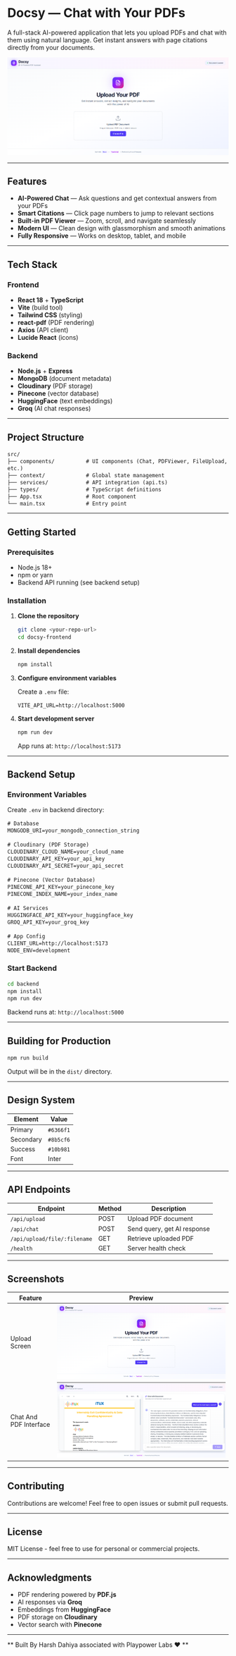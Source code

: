 # Docsy — Chat with Your PDFs

A full-stack AI-powered application that lets you upload PDFs and chat with them using natural language. Get instant answers with page citations directly from your documents.

![Docsy Banner](./assets/screenshots/Landing_upload_screen_docsy.png)

---

## Features

- **AI-Powered Chat** — Ask questions and get contextual answers from your PDFs
- **Smart Citations** — Click page numbers to jump to relevant sections
- **Built-in PDF Viewer** — Zoom, scroll, and navigate seamlessly
- **Modern UI** — Clean design with glassmorphism and smooth animations
- **Fully Responsive** — Works on desktop, tablet, and mobile

---

## Tech Stack

### Frontend

- **React 18** + **TypeScript**
- **Vite** (build tool)
- **Tailwind CSS** (styling)
- **react-pdf** (PDF rendering)
- **Axios** (API client)
- **Lucide React** (icons)

### Backend

- **Node.js** + **Express**
- **MongoDB** (document metadata)
- **Cloudinary** (PDF storage)
- **Pinecone** (vector database)
- **HuggingFace** (text embeddings)
- **Groq** (AI chat responses)

---

## Project Structure

```
src/
├── components/          # UI components (Chat, PDFViewer, FileUpload, etc.)
├── context/             # Global state management
├── services/            # API integration (api.ts)
├── types/               # TypeScript definitions
├── App.tsx              # Root component
└── main.tsx             # Entry point
```

---

## Getting Started

### Prerequisites

- Node.js 18+
- npm or yarn
- Backend API running (see backend setup)

### Installation

1. **Clone the repository**

   ```bash
   git clone <your-repo-url>
   cd docsy-frontend
   ```

2. **Install dependencies**

   ```bash
   npm install
   ```

3. **Configure environment variables**

   Create a `.env` file:

   ```env
   VITE_API_URL=http://localhost:5000
   ```

4. **Start development server**

   ```bash
   npm run dev
   ```

   App runs at: `http://localhost:5173`

---

## Backend Setup

### Environment Variables

Create `.env` in backend directory:

```env
# Database
MONGODB_URI=your_mongodb_connection_string

# Cloudinary (PDF Storage)
CLOUDINARY_CLOUD_NAME=your_cloud_name
CLOUDINARY_API_KEY=your_api_key
CLOUDINARY_API_SECRET=your_api_secret

# Pinecone (Vector Database)
PINECONE_API_KEY=your_pinecone_key
PINECONE_INDEX_NAME=your_index_name

# AI Services
HUGGINGFACE_API_KEY=your_huggingface_key
GROQ_API_KEY=your_groq_key

# App Config
CLIENT_URL=http://localhost:5173
NODE_ENV=development
```

### Start Backend

```bash
cd backend
npm install
npm run dev
```

Backend runs at: `http://localhost:5000`

---

## Building for Production

```bash
npm run build
```

Output will be in the `dist/` directory.

---

## Design System

| Element   | Value     |
| --------- | --------- |
| Primary   | `#6366f1` |
| Secondary | `#8b5cf6` |
| Success   | `#10b981` |
| Font      | Inter     |

---

## API Endpoints

| Endpoint                     | Method | Description                 |
| ---------------------------- | ------ | --------------------------- |
| `/api/upload`                | POST   | Upload PDF document         |
| `/api/chat`                  | POST   | Send query, get AI response |
| `/api/upload/file/:filename` | GET    | Retrieve uploaded PDF       |
| `/health`                    | GET    | Server health check         |

---

## Screenshots

| Feature                | Preview                                                         |
| ---------------------- | --------------------------------------------------------------- |
| Upload Screen          | ![Upload](./assets/screenshots/Landing_upload_screen_docsy.png) |
| Chat And PDF Interface | ![Chat](./assets//screenshots/ChatPDF_screen_docsy.png)         |

---

## Contributing

Contributions are welcome! Feel free to open issues or submit pull requests.

---

## License

MIT License - feel free to use for personal or commercial projects.

---

## Acknowledgments

- PDF rendering powered by **PDF.js**
- AI responses via **Groq**
- Embeddings from **HuggingFace**
- PDF storage on **Cloudinary**
- Vector search with **Pinecone**

---

** Built By Harsh Dahiya associated with Playpower Labs ❤️ **
